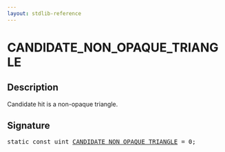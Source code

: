 ```yaml
---
layout: stdlib-reference
---
```


# CANDIDATE_NON_OPAQUE_TRIANGLE

## Description

Candidate hit is a non-opaque triangle.


## Signature
<pre>
<span class='code_keyword'>static</span> <span class='code_keyword'>const</span> <span class="code_keyword">uint</span> <a href=".html" class="code_var">CANDIDATE_NON_OPAQUE_TRIANGLE</a> = 0;
</pre>

